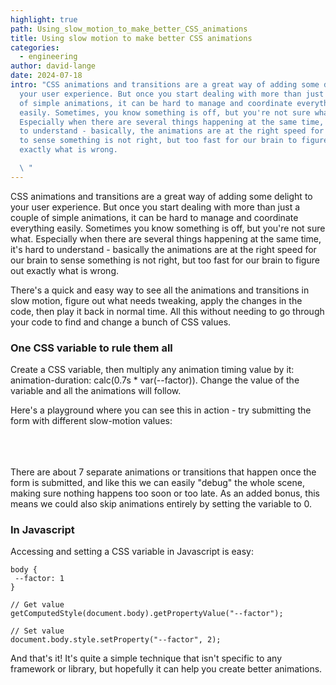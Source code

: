 ```yaml
---
highlight: true
path: Using_slow_motion_to_make_better_CSS_animations
title: Using slow motion to make better CSS animations
categories:
  - engineering
author: david-lange
date: 2024-07-18
intro: "CSS animations and transitions are a great way of adding some delight to
  your user experience. But once you start dealing with more than just a couple
  of simple animations, it can be hard to manage and coordinate everything
  easily. Sometimes, you know something is off, but you're not sure what.
  Especially when there are several things happening at the same time, it's hard
  to understand - basically, the animations are at the right speed for our brain
  to sense something is not right, but too fast for our brain to figure out
  exactly what is wrong.

  \ "
---
```

CSS animations and transitions are a great way of adding some delight to your user experience. But once you start dealing with more than just a couple of simple animations, it can be hard to manage and coordinate everything easily. Sometimes you know something is off, but you're not sure what. Especially when there are several things happening at the same time, it's hard to understand - basically the animations are at the right speed for our brain to sense something is not right, but too fast for our brain to figure out exactly what is wrong.

There's a quick and easy way to see all the animations and transitions in slow motion, figure out what needs tweaking, apply the changes in the code, then play it back in normal time. All this without needing to go through your code to find and change a bunch of CSS values.

### One CSS variable to rule them all

Create a CSS variable, then multiply any animation timing value by it: animation-duration: calc(0.7s * var(--factor)). Change the value of the variable and all the animations will follow.

Here's a playground where you can see this in action - try submitting the form with different slow-motion values:

\
\
\
There are about 7 separate animations or transitions that happen once the form is submitted, and like this we can easily "debug" the whole scene, making sure nothing happens too soon or too late. As an added bonus, this means we could also skip animations entirely by setting the variable to 0.

### In Javascript

Accessing and setting a CSS variable in Javascript is easy:

```
body {
 --factor: 1
}
```



```
// Get value
getComputedStyle(document.body).getPropertyValue("--factor");

// Set value
document.body.style.setProperty("--factor", 2);
```

And that's it! It's quite a simple technique that isn't specific to any framework or library, but hopefully it can help you create better animations.